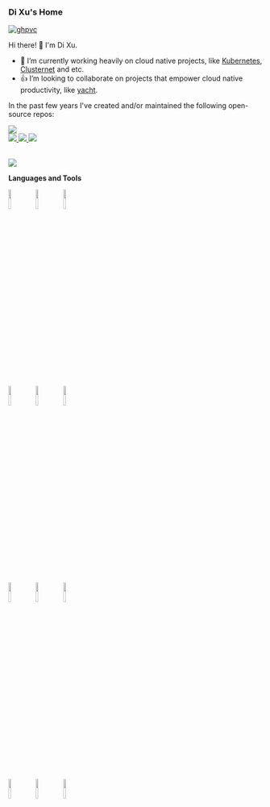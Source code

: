 ### Di Xu's Home 

[![ghpvc](https://komarev.com/ghpvc/?username=dixudx)](https://komarev.com/ghpvc/?username=dixudx)

Hi there! 👋 I'm Di Xu.

- 🔭 I’m currently working heavily on cloud native projects, like [Kubernetes](https://github.com/kubernetes/kubernetes), [Clusternet](https://github.com/clusternet/clusternet) and etc.
- 👍 I’m looking to collaborate on projects that empower cloud native productivity, like [yacht](https://github.com/dixudx/yacht).

In the past few years I've created and/or maintained the following open-source repos:

<a href="https://github.com/clusternet/clusternet" align="center">
  <img src="https://github-readme-stats.vercel.app/api/pin/?username=clusternet&repo=clusternet&show_owner=true" />
</a>
<br>
<a href="https://github.com/clusternet/kubectl-clusternet">
  <img src="https://github-readme-stats.vercel.app/api/pin/?username=clusternet&repo=kubectl-clusternet&show_owner=true" />
</a>
<a href="https://github.com/dixudx/yacht">
  <img src="https://github-readme-stats.vercel.app/api/pin/?username=dixudx&repo=yacht&show_owner=true" />
</a>
<a href="https://github.com/dixudx/rtcclient">
  <img src="https://github-readme-stats.vercel.app/api/pin/?username=dixudx&repo=rtcclient&show_owner=true" />
</a>

<br>
<br>

![](https://github-readme-stats.vercel.app/api?username=dixudx&theme=buefy&show_icons=true&include_all_commits=true&count_private=true)

**Languages and Tools**

<p>

<code><img width="10%" src="https://www.vectorlogo.zone/logos/cncfio/cncfio-ar21.svg"></code>
<code><img width="10%" src="https://www.vectorlogo.zone/logos/kubernetes/kubernetes-ar21.svg"></code>
<code><img width="10%" src="https://www.vectorlogo.zone/logos/containerdio/containerdio-ar21.svg"></code>
<br />
<code><img width="10%" src="https://www.vectorlogo.zone/logos/golang/golang-horizontal.svg"></code>
<code><img width="10%" src="https://www.vectorlogo.zone/logos/python/python-official.svg"></code>
<code><img width="10%" src="https://www.vectorlogo.zone/logos/java/java-horizontal.svg"></code>
<br />
<code><img width="10%" src="https://www.vectorlogo.zone/logos/gnu_bash/gnu_bash-ar21.svg"></code>
<code><img width="10%" src="https://www.vectorlogo.zone/logos/docker/docker-ar21.svg"></code>
<code><img width="10%" src="https://www.vectorlogo.zone/logos/openstack/openstack-ar21.svg"></code>
<br />
<code><img width="10%" src="https://www.vectorlogo.zone/logos/jenkins/jenkins-ar21.svg"></code>
<code><img width="10%" src="https://www.vectorlogo.zone/logos/ansible/ansible-ar21.svg"></code>
<code><img width="10%" src="https://www.vectorlogo.zone/logos/chefio/chefio-ar21.svg"></code>
<br/>

</p>

